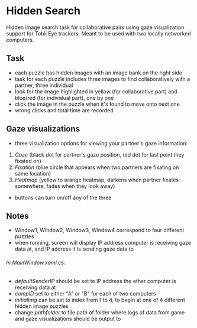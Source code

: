 # Hidden Search

Hidden image search task for collaborative pairs using gaze visualization support for Tobii Eye trackers. 
Meant to be used with two locally networked computers.

## Task
- each puzzle has hidden images with an image bank on the right side
- task for each puzzle includes three images to find collaboratively with a partner, three individual
- look for the image highlighted in yellow (for collaborative part) and blue/red (for individual part), one by one
- click the image in the puzzle when it's found to move onto next one
- wrong clicks and total time are recorded

## Gaze visualizations
- three visualization options for viewing your partner's gaze information: 
1. *Gaze* (black dot for partner's gaze position, red dot for last point they fixated on)
2. *Fixation* (blue circle that appears when two partners are fixating on same location)
3. *Heatmap* (yellow to orange heatmap, darkens when partner fixates somewhere, fades when they look away)
- buttons can turn on/off any of the three

## Notes
- Window1, Window2, Window3, Window4 correspond to four different puzzles
- when running, screen will display IP address computer is receiving gaze data at, and IP address it is sending gaze data to
###### In *MainWindow.xaml.cs*:
- *defaultSenderIP* should be set to IP address the other computer is receiving data at 
- *compID* set to either "A" or "B" for each of two computers
- *initialImg* can be set to index from 1 to 4, to begin at one of 4 different hidden image puzzles
- change *pathfolder* to file path of folder where logs of data from game and gaze visualizations should be output to
